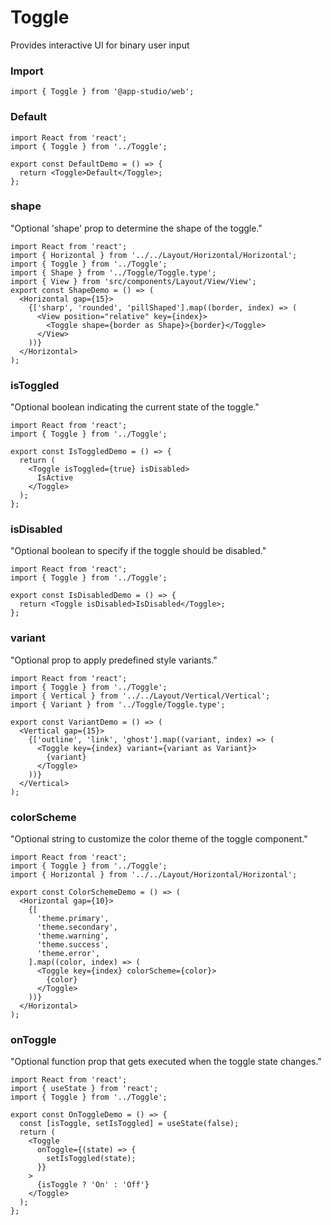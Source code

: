 # Toggle

Provides interactive UI for binary user input

### **Import**
  ```tsx static
  import { Toggle } from '@app-studio/web';
  ```

### **Default**
```tsx
import React from 'react';
import { Toggle } from '../Toggle';

export const DefaultDemo = () => {
  return <Toggle>Default</Toggle>;
};

```

### **shape**
"Optional 'shape' prop to determine the shape of the toggle."

```tsx
import React from 'react';
import { Horizontal } from '../../Layout/Horizontal/Horizontal';
import { Toggle } from '../Toggle';
import { Shape } from '../Toggle/Toggle.type';
import { View } from 'src/components/Layout/View/View';
export const ShapeDemo = () => (
  <Horizontal gap={15}>
    {['sharp', 'rounded', 'pillShaped'].map((border, index) => (
      <View position="relative" key={index}>
        <Toggle shape={border as Shape}>{border}</Toggle>
      </View>
    ))}
  </Horizontal>
);

```

### **isToggled**
"Optional boolean indicating the current state of the toggle."

```tsx
import React from 'react';
import { Toggle } from '../Toggle';

export const IsToggledDemo = () => {
  return (
    <Toggle isToggled={true} isDisabled>
      IsActive
    </Toggle>
  );
};

```

### **isDisabled**
"Optional boolean to specify if the toggle should be disabled."

```tsx
import React from 'react';
import { Toggle } from '../Toggle';

export const IsDisabledDemo = () => {
  return <Toggle isDisabled>IsDisabled</Toggle>;
};

```

### **variant**
"Optional prop to apply predefined style variants."

```tsx
import React from 'react';
import { Toggle } from '../Toggle';
import { Vertical } from '../../Layout/Vertical/Vertical';
import { Variant } from '../Toggle/Toggle.type';

export const VariantDemo = () => (
  <Vertical gap={15}>
    {['outline', 'link', 'ghost'].map((variant, index) => (
      <Toggle key={index} variant={variant as Variant}>
        {variant}
      </Toggle>
    ))}
  </Vertical>
);

```

### **colorScheme**
"Optional string to customize the color theme of the toggle component."

```tsx
import React from 'react';
import { Toggle } from '../Toggle';
import { Horizontal } from '../../Layout/Horizontal/Horizontal';

export const ColorSchemeDemo = () => (
  <Horizontal gap={10}>
    {[
      'theme.primary',
      'theme.secondary',
      'theme.warning',
      'theme.success',
      'theme.error',
    ].map((color, index) => (
      <Toggle key={index} colorScheme={color}>
        {color}
      </Toggle>
    ))}
  </Horizontal>
);

```

### **onToggle**
"Optional function prop that gets executed when the toggle state changes."

```tsx
import React from 'react';
import { useState } from 'react';
import { Toggle } from '../Toggle';

export const OnToggleDemo = () => {
  const [isToggle, setIsToggled] = useState(false);
  return (
    <Toggle
      onToggle={(state) => {
        setIsToggled(state);
      }}
    >
      {isToggle ? 'On' : 'Off'}
    </Toggle>
  );
};

```


